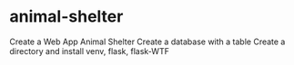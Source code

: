 # animal-shelter
Create a Web App Animal Shelter
Create a database with a table
Create a directory and install venv, flask, flask-WTF
